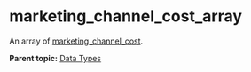 # marketing_channel_cost_array

An array of [marketing_channel_cost](r_marketing_channel_cost.md#).

**Parent topic:** [Data Types](../data_types/c_datatypes.md)

